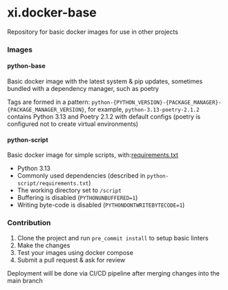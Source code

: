 # xi.docker-base
Repository for basic docker images for use in other projects

### Images
#### python-base
Basic docker image with the latest system & pip updates, sometimes bundled with a dependency manager, such as poetry

Tags are formed in a pattern: `python-{PYTHON_VERSION}-{PACKAGE_MANAGER}-{PACKAGE_MANAGER_VERSION}`, for example, `python-3.13-poetry-2.1.2` contains Python 3.13 and Poetry 2.1.2 with default configs (poetry is configured not to create virtual environments)

#### python-script
Basic docker image for simple scripts, with:[requirements.txt](python-script%2Frequirements.txt)
- Python 3.13
- Commonly used dependencies (described in `python-script/requirements.txt`)
- The working directory set to `/script`
- Buffering is disabled (`PYTHONUNBUFFERED=1`)
- Writing byte-code is disabled (`PYTHONDONTWRITEBYTECODE=1`)

### Contribution
1. Clone the project and run `pre_commit install` to setup basic linters
2. Make the changes
3. Test your images using docker compose
4. Submit a pull request & ask for review

Deployment will be done via CI/CD pipeline after merging changes into the main branch
